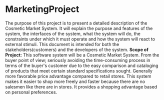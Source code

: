 # MarketingProject
The purpose of this project is to present a detailed description of the Cosmetic Market System. It will explain the purpose and features of the system, the interfaces of the system, what the system will do, the constraints under which it must operate and how the system will react to external stimuli. This document is intended for both the stakeholders(customers) and the developers of the system.
**Scope of Project:** This software system will be a Cosmetic Market System.
From the buyer point of view; seriously avoiding the time-consuming process in terms of the buyer's customer due to the easy comparison and cataloging of products that meet certain standard specifications sought. Generally more favorable price advantage compared to retail stores. This system makes it easier to shop more freely and faster because there are no salesmen like there are in stores. It provides a shopping advantage based on personal preferences.
